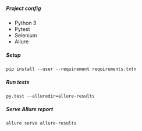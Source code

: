 ##### Project config
- Python 3
- Pytest
- Selenium
- Allure

##### Setup
`pip install --user --requirement requirements.txtn`
##### Run tests
`py.test --alluredir=allure-results` 
##### Serve Allure report
`allure serve allure-results`